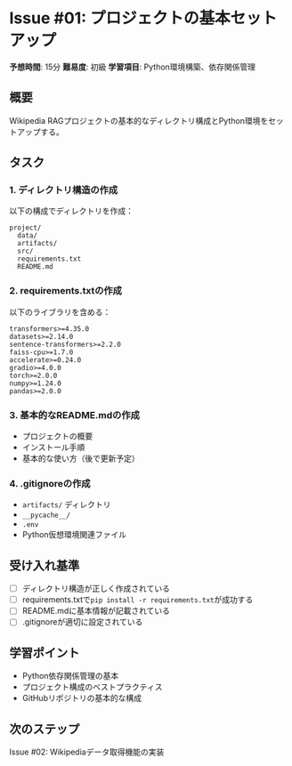 # Issue #01: プロジェクトの基本セットアップ

**予想時間**: 15分
**難易度**: 初級
**学習項目**: Python環境構築、依存関係管理

## 概要
Wikipedia RAGプロジェクトの基本的なディレクトリ構成とPython環境をセットアップする。

## タスク

### 1. ディレクトリ構造の作成
以下の構成でディレクトリを作成：
```
project/
  data/
  artifacts/
  src/
  requirements.txt
  README.md
```

### 2. requirements.txtの作成
以下のライブラリを含める：
```
transformers>=4.35.0
datasets>=2.14.0
sentence-transformers>=2.2.0
faiss-cpu>=1.7.0
accelerate>=0.24.0
gradio>=4.0.0
torch>=2.0.0
numpy>=1.24.0
pandas>=2.0.0
```

### 3. 基本的なREADME.mdの作成
- プロジェクトの概要
- インストール手順
- 基本的な使い方（後で更新予定）

### 4. .gitignoreの作成
- `artifacts/` ディレクトリ
- `__pycache__/`
- `.env`
- Python仮想環境関連ファイル

## 受け入れ基準
- [ ] ディレクトリ構造が正しく作成されている
- [ ] requirements.txtで`pip install -r requirements.txt`が成功する
- [ ] README.mdに基本情報が記載されている
- [ ] .gitignoreが適切に設定されている

## 学習ポイント
- Python依存関係管理の基本
- プロジェクト構成のベストプラクティス
- GitHubリポジトリの基本的な構成

## 次のステップ
Issue #02: Wikipediaデータ取得機能の実装